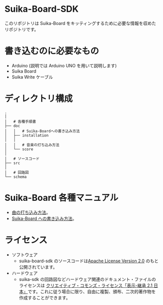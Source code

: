 # Suika-Board-SDK

このリポジトリは Suika-Board をキッティングするために必要な情報を収めたリポジトリです。

# 書き込むのに必要なもの

- Arduino (説明では Arduino UNO を用いて説明します)
- Suika Board
- Suika Write ケーブル

# ディレクトリ構成

```
.
│
│   # 各種手順書
├── doc
│   │   # Suika-Boardへの書き込み方法
│   ├── installation
│   │
│   │   # 音楽の打ち込み方法
│   └── score
│
│   # ソースコード
├── src
│
│   # 回路図
└── schema
```

# Suika-Board 各種マニュアル

- [曲の打ち込み方法](doc/score/)。
- [Suika-Board への書き込み方法](doc/installation/)。

# ライセンス

- ソフトウェア
  - suika-board-sdk のソースコードは[Apache License Version 2.0](http://www.apache.org/licenses/LICENSE-2.0.html) のもと公開されています。
- ハードウェア
  - suika-sdk の回路図などハードウェア関連のドキュメント・ファイルのライセンスは [クリエイティブ・コモンズ・ライセンス「表示-継承 2.1 日本」](http://creativecommons.org/licenses/by-sa/2.1/jp/deed.ja)です。これに従う場合に限り、自由に複製、頒布、二次的著作物を作成することができます。
